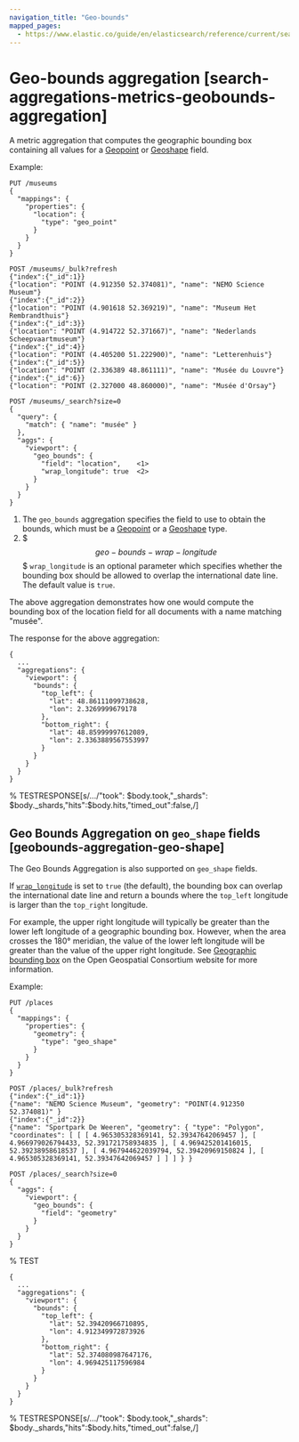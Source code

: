 ```yaml
---
navigation_title: "Geo-bounds"
mapped_pages:
  - https://www.elastic.co/guide/en/elasticsearch/reference/current/search-aggregations-metrics-geobounds-aggregation.html
---
```


# Geo-bounds aggregation [search-aggregations-metrics-geobounds-aggregation]


A metric aggregation that computes the geographic bounding box containing all values for a [Geopoint](/reference/elasticsearch/mapping-reference/geo-point.md) or [Geoshape](/reference/elasticsearch/mapping-reference/geo-shape.md) field.

Example:

```console
PUT /museums
{
  "mappings": {
    "properties": {
      "location": {
        "type": "geo_point"
      }
    }
  }
}

POST /museums/_bulk?refresh
{"index":{"_id":1}}
{"location": "POINT (4.912350 52.374081)", "name": "NEMO Science Museum"}
{"index":{"_id":2}}
{"location": "POINT (4.901618 52.369219)", "name": "Museum Het Rembrandthuis"}
{"index":{"_id":3}}
{"location": "POINT (4.914722 52.371667)", "name": "Nederlands Scheepvaartmuseum"}
{"index":{"_id":4}}
{"location": "POINT (4.405200 51.222900)", "name": "Letterenhuis"}
{"index":{"_id":5}}
{"location": "POINT (2.336389 48.861111)", "name": "Musée du Louvre"}
{"index":{"_id":6}}
{"location": "POINT (2.327000 48.860000)", "name": "Musée d'Orsay"}

POST /museums/_search?size=0
{
  "query": {
    "match": { "name": "musée" }
  },
  "aggs": {
    "viewport": {
      "geo_bounds": {
        "field": "location",    <1>
        "wrap_longitude": true  <2>
      }
    }
  }
}
```

1. The `geo_bounds` aggregation specifies the field to use to obtain the bounds, which must be a [Geopoint](/reference/elasticsearch/mapping-reference/geo-point.md) or a [Geoshape](/reference/elasticsearch/mapping-reference/geo-shape.md) type.
2. $$$geo-bounds-wrap-longitude$$$ `wrap_longitude` is an optional parameter which specifies whether the bounding box should be allowed to overlap the international date line. The default value is `true`.


The above aggregation demonstrates how one would compute the bounding box of the location field for all documents with a name matching "musée".

The response for the above aggregation:

```console-result
{
  ...
  "aggregations": {
    "viewport": {
      "bounds": {
        "top_left": {
          "lat": 48.86111099738628,
          "lon": 2.3269999679178
        },
        "bottom_right": {
          "lat": 48.85999997612089,
          "lon": 2.3363889567553997
        }
      }
    }
  }
}
```
% TESTRESPONSE[s/\.\.\./"took": $body.took,"_shards": $body._shards,"hits":$body.hits,"timed_out":false,/]


## Geo Bounds Aggregation on `geo_shape` fields [geobounds-aggregation-geo-shape]

The Geo Bounds Aggregation is also supported on `geo_shape` fields.

If [`wrap_longitude`](#geo-bounds-wrap-longitude) is set to `true` (the default), the bounding box can overlap the international date line and return a bounds where the `top_left` longitude is larger than the `top_right` longitude.

For example, the upper right longitude will typically be greater than the lower left longitude of a geographic bounding box. However, when the area crosses the 180° meridian, the value of the lower left longitude will be greater than the value of the upper right longitude. See [Geographic bounding box](http://docs.opengeospatial.org/is/12-063r5/12-063r5.md#30) on the Open Geospatial Consortium website for more information.

Example:

```console
PUT /places
{
  "mappings": {
    "properties": {
      "geometry": {
        "type": "geo_shape"
      }
    }
  }
}

POST /places/_bulk?refresh
{"index":{"_id":1}}
{"name": "NEMO Science Museum", "geometry": "POINT(4.912350 52.374081)" }
{"index":{"_id":2}}
{"name": "Sportpark De Weeren", "geometry": { "type": "Polygon", "coordinates": [ [ [ 4.965305328369141, 52.39347642069457 ], [ 4.966979026794433, 52.391721758934835 ], [ 4.969425201416015, 52.39238958618537 ], [ 4.967944622039794, 52.39420969150824 ], [ 4.965305328369141, 52.39347642069457 ] ] ] } }

POST /places/_search?size=0
{
  "aggs": {
    "viewport": {
      "geo_bounds": {
        "field": "geometry"
      }
    }
  }
}
```
% TEST

```console-result
{
  ...
  "aggregations": {
    "viewport": {
      "bounds": {
        "top_left": {
          "lat": 52.39420966710895,
          "lon": 4.912349972873926
        },
        "bottom_right": {
          "lat": 52.374080987647176,
          "lon": 4.969425117596984
        }
      }
    }
  }
}
```
% TESTRESPONSE[s/\.\.\./"took": $body.took,"_shards": $body._shards,"hits":$body.hits,"timed_out":false,/]

